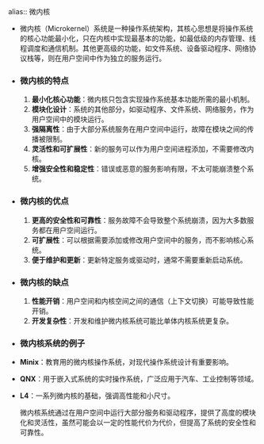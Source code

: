 alias:: 微内核

- 微内核（Microkernel）系统是一种操作系统架构，其核心思想是将操作系统的核心功能最小化，只在内核中实现最基本的功能，如最低级的内存管理、线程调度和通信机制。其他更高级的功能，如文件系统、设备驱动程序、网络协议栈等，则在用户空间中作为独立的服务运行。
- ### 微内核的特点
  
  1. **最小化核心功能**：微内核只包含实现操作系统基本功能所需的最小机制。
  2. **模块化设计**：系统的其他部分，如驱动程序、文件系统、网络服务，作为用户空间中的模块运行。
  3. **强隔离性**：由于大部分系统服务在用户空间中运行，故障在模块之间的传播被限制。
  4. **灵活性和可扩展性**：新的服务可以作为用户空间进程添加，不需要修改内核。
  5. **增强安全性和稳定性**：错误或恶意的服务影响有限，不太可能崩溃整个系统。
- ### 微内核的优点
  
  1. **更高的安全性和可靠性**：服务故障不会导致整个系统崩溃，因为大多数服务都在用户空间运行。
  2. **可扩展性**：可以根据需要添加或修改用户空间中的服务，而不影响核心系统。
  3. **便于维护和更新**：更新特定服务或驱动时，通常不需要重新启动系统。
- ### 微内核的缺点
  
  1. **性能开销**：用户空间和内核空间之间的通信（上下文切换）可能导致性能开销。
  2. **开发复杂性**：开发和维护微内核系统可能比单体内核系统更复杂。
- ### 微内核系统的例子
- **Minix**：教育用的微内核操作系统，对现代操作系统设计有重要影响。
- **QNX**：用于嵌入式系统的实时操作系统，广泛应用于汽车、工业控制等领域。
- **L4**：一系列微内核的基础，强调高性能和小尺寸。
  
  微内核系统通过在用户空间中运行大部分服务和驱动程序，提供了高度的模块化和灵活性，虽然可能会以一定的性能代价为代价，但提高了系统的安全性和可靠性。